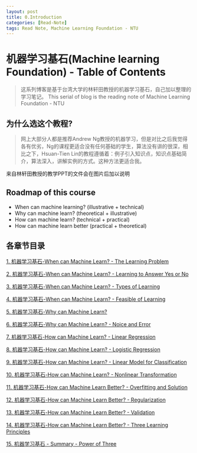 ```yaml
---
layout: post
title: 0.Introduction
categories: [Read-Note]
tags: Read Note, Machine Learning Foundation - NTU
---
```


# 机器学习基石(Machine learning Foundation) - Table of Contents

> 这系列博客是基于台湾大学的林轩田教授的机器学习基石，自己加以整理的学习笔记。
> This serial of blog is the reading note of Machine Learning Foundation - NTU


## 为什么选这个教程?

> 网上大部分人都是推荐Andrew Ng教授的机器学习，但是对比之后我觉得各有优劣，Ng的课程更适合没有任何基础的学生，算法没有讲的很深，相比之下，Hsuan-Tien Lin的教程遵循着：例子引入知识点，知识点基础简介，算法深入，讲解实例的方式。这种方法更适合我。

来自林轩田教授的教学PPT的文件会在图片后加以说明

## Roadmap of this course
- When can machine learning? (illustrative + technical)
- Why can machine learn? (theoretical + illustrative)
- How can machine learn? (technical + practical)
- How can machine learn better (practical + theoretical)


## 各章节目录
[1. 机器学习基石-When can Machine Learn? - The Learning Problem](http://blog.csdn.net/jasonwoolf/article/details/78129492)

[2. 机器学习基石-When can Machine Learn? - Learning to Answer Yes or No](http://blog.csdn.net/jasonwoolf/article/details/78133578)

[3. 机器学习基石-When can Machine Learn? - Types of Learning](http://blog.csdn.net/jasonwoolf/article/details/78144875)

[4. 机器学习基石-When can Machine Learn? - Feasible of Learning](http://blog.csdn.net/jasonwoolf/article/details/78144878)

[5. 机器学习基石-Why can Machine Learn?](http://blog.csdn.net/jasonwoolf/article/details/78202483)

[6. 机器学习基石-Why can Machine Learn? - Noice and Error](http://blog.csdn.net/jasonwoolf/article/details/78213560)

[7. 机器学习基石-How can Machine Learn? - Linear Regression](http://blog.csdn.net/jasonwoolf/article/details/78221815)

[8. 机器学习基石-How can Machine Learn? - Logistic Regression](http://blog.csdn.net/jasonwoolf/article/details/78221943)

[9. 机器学习基石-How can Machine Learn? - Linear Model for Classification](http://blog.csdn.net/jasonwoolf/article/details/78222843)

[10. 机器学习基石-How can Machine Learn? - Nonlinear Transformation](http://blog.csdn.net/jasonwoolf/article/details/78222962)

[11. 机器学习基石-How can Machine Learn Better? - Overfitting and Solution](http://blog.csdn.net/jasonwoolf/article/details/78223055)

[12. 机器学习基石-How can Machine Learn Better? - Regularization](http://blog.csdn.net/jasonwoolf/article/details/78222996)

[13. 机器学习基石-How can Machine Learn Better? - Validation](http://blog.csdn.net/jasonwoolf/article/details/78223014)

[14. 机器学习基石-How can Machine Learn Better? - Three Learning Principles](http://blog.csdn.net/jasonwoolf/article/details/78223068)

[15. 机器学习基石 - Summary - Power of Three](http://blog.csdn.net/jasonwoolf/article/details/78223077)

